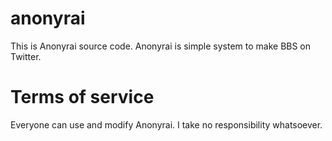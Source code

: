 # anonyrai
This is Anonyrai source code.
Anonyrai is simple system to make BBS on Twitter.

# Terms of service
Everyone can use and modify Anonyrai.
Ι take no responsibility whatsoever.
